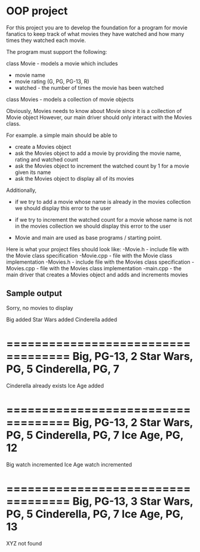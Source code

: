 OOP project
==============

For this project you are to develop the foundation for a program 
for movie fanatics to keep track of what movies they have watched
and how many times they watched each movie.

The program must support the following:

class Movie - models a movie which includes
- movie name
- movie rating (G, PG, PG-13, R)
- watched - the number of times the movie has been watched

class Movies - models a collection of movie objects

Obviously, Movies needs to know about Movie since it is a collection of Movie object
However, our main driver should only interact with the Movies class.

For example. a simple main should be able to
- create a Movies object
- ask the Movies object to add a movie by providing the movie name, rating and watched count
- ask the Movies object to increment the watched count by 1 for a movie given its name
- ask the Movies object to display all of its movies

Additionally, 
- if we try to add a movie whose name is already in the movies collection 
we should display this error to the user
- if we try to increment the watched count for a movie whose name is not in the movies
collection we should display this error to the user

- Movie and main are used as base programs / starting point.

Here is what your project files should look like:
-Movie.h - include file with the Movie class specification
-Movie.cpp -  file with the Movie class implementation
-Movies.h - include file with the Movies class specification
-Movies.cpp -  file with the Movies class implementation
-main.cpp - the main driver that creates a Movies object and adds and increments movies

Sample output
--------------------------------
Sorry, no movies to display

Big added
Star Wars added
Cinderella added

===================================
Big, PG-13, 2
Star Wars, PG, 5
Cinderella, PG, 7
===================================

Cinderella already exists
Ice Age added

===================================
Big, PG-13, 2
Star Wars, PG, 5
Cinderella, PG, 7
Ice Age, PG, 12
===================================

Big watch incremented
Ice Age watch incremented

===================================
Big, PG-13, 3
Star Wars, PG, 5
Cinderella, PG, 7
Ice Age, PG, 13
===================================

XYZ not found
